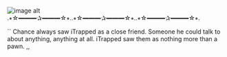 ![image alt](https://static.wikia.nocookie.net/forsaken2024/images/7/75/Chance_plush.png/revision/latest?cb=20250204162514)
                  .⭒☆━━━✰━━━☆⭒..⭒☆━━━✰━━━☆⭒..⭒☆━━━✰━━━☆⭒.
             


 `` Chance always saw iTrapped as a close friend. Someone he could talk to about anything, anything at all.
  iTrapped saw them as nothing more than a pawn. ,,
